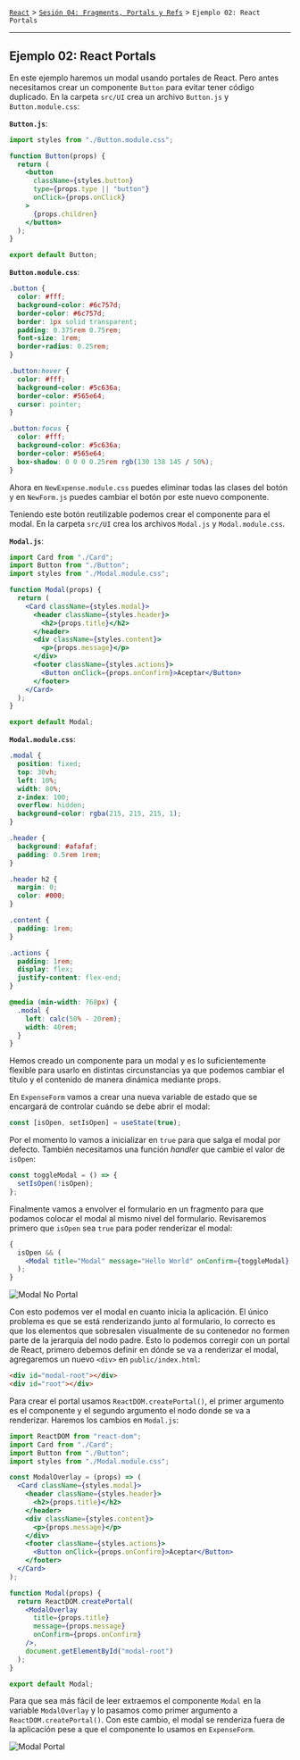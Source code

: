 [`React`](../../README.md) > [`Sesión 04: Fragments, Portals y Refs`](../Readme.md) > `Ejemplo 02: React Portals`

---

## Ejemplo 02: React Portals

En este ejemplo haremos un modal usando portales de React. Pero antes necesitamos crear un componente `Button` para evitar tener código duplicado. En la carpeta `src/UI` crea un archivo `Button.js` y `Button.module.css`:

**`Button.js`**:

```jsx
import styles from "./Button.module.css";

function Button(props) {
  return (
    <button
      className={styles.button}
      type={props.type || "button"}
      onClick={props.onClick}
    >
      {props.children}
    </button>
  );
}

export default Button;
```

**`Button.module.css`**:

```css
.button {
  color: #fff;
  background-color: #6c757d;
  border-color: #6c757d;
  border: 1px solid transparent;
  padding: 0.375rem 0.75rem;
  font-size: 1rem;
  border-radius: 0.25rem;
}

.button:hover {
  color: #fff;
  background-color: #5c636a;
  border-color: #565e64;
  cursor: pointer;
}

.button:focus {
  color: #fff;
  background-color: #5c636a;
  border-color: #565e64;
  box-shadow: 0 0 0 0.25rem rgb(130 138 145 / 50%);
}
```

Ahora en `NewExpense.module.css` puedes eliminar todas las clases del botón y en `NewForm.js` puedes cambiar el botón por este nuevo componente.

Teniendo este botón reutilizable podemos crear el componente para el modal. En la carpeta `src/UI` crea los archivos `Modal.js` y `Modal.module.css`.

**`Modal.js`**:

```jsx
import Card from "./Card";
import Button from "./Button";
import styles from "./Modal.module.css";

function Modal(props) {
  return (
    <Card className={styles.modal}>
      <header className={styles.header}>
        <h2>{props.title}</h2>
      </header>
      <div className={styles.content}>
        <p>{props.message}</p>
      </div>
      <footer className={styles.actions}>
        <Button onClick={props.onConfirm}>Aceptar</Button>
      </footer>
    </Card>
  );
}

export default Modal;
```

**`Modal.module.css`**:

```css
.modal {
  position: fixed;
  top: 30vh;
  left: 10%;
  width: 80%;
  z-index: 100;
  overflow: hidden;
  background-color: rgba(215, 215, 215, 1);
}

.header {
  background: #afafaf;
  padding: 0.5rem 1rem;
}

.header h2 {
  margin: 0;
  color: #000;
}

.content {
  padding: 1rem;
}

.actions {
  padding: 1rem;
  display: flex;
  justify-content: flex-end;
}

@media (min-width: 768px) {
  .modal {
    left: calc(50% - 20rem);
    width: 40rem;
  }
}
```

Hemos creado un componente para un modal y es lo suficientemente flexible para usarlo en distintas circunstancias ya que podemos cambiar el título y el contenido de manera dinámica mediante props.

En `ExpenseForm` vamos a crear una nueva variable de estado que se encargará de controlar cuándo se debe abrir el modal:

```jsx
const [isOpen, setIsOpen] = useState(true);
```

Por el momento lo vamos a inicializar en `true` para que salga el modal por defecto. También necesitamos una función _handler_ que cambie el valor de `isOpen`:

```jsx
const toggleModal = () => {
  setIsOpen(!isOpen);
};
```

Finalmente vamos a envolver el formulario en un fragmento para que podamos colocar el modal al mismo nivel del formulario. Revisaremos primero que `isOpen` sea `true` para poder renderizar el modal:

```jsx
{
  isOpen && (
    <Modal title="Modal" message="Hello World" onConfirm={toggleModal} />
  );
}
```

![Modal No Portal](./assets/react-portal-modal.png)

Con esto podemos ver el modal en cuanto inicia la aplicación. El único problema es que se está renderizando junto al formulario, lo correcto es que los elementos que sobresalen visualmente de su contenedor no formen parte de la jerarquía del nodo padre. Esto lo podemos corregir con un portal de React, primero debemos definir en dónde se va a renderizar el modal, agregaremos un nuevo `<div>` en `public/index.html`:

```html
<div id="modal-root"></div>
<div id="root"></div>
```

Para crear el portal usamos `ReactDOM.createPortal()`, el primer argumento es el componente y el segundo argumento el nodo donde se va a renderizar. Haremos los cambios en `Modal.js`:

```jsx
import ReactDOM from "react-dom";
import Card from "./Card";
import Button from "./Button";
import styles from "./Modal.module.css";

const ModalOverlay = (props) => (
  <Card className={styles.modal}>
    <header className={styles.header}>
      <h2>{props.title}</h2>
    </header>
    <div className={styles.content}>
      <p>{props.message}</p>
    </div>
    <footer className={styles.actions}>
      <Button onClick={props.onConfirm}>Aceptar</Button>
    </footer>
  </Card>
);

function Modal(props) {
  return ReactDOM.createPortal(
    <ModalOverlay
      title={props.title}
      message={props.message}
      onConfirm={props.onConfirm}
    />,
    document.getElementById("modal-root")
  );
}

export default Modal;
```

Para que sea más fácil de leer extraemos el componente `Modal` en la variable `ModalOverlay` y lo pasamos como primer argumento a `ReactDOM.createPortal()`. Con este cambio, el modal se renderiza fuera de la aplicación pese a que el componente lo usamos en `ExpenseForm`.

![Modal Portal](./assets/react-portal-modal-2.png)
